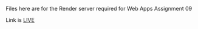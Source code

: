 Files here are for the Render server required for Web Apps Assignment 09

Link is [LIVE](https://s25wa09graham.onrender.com)
